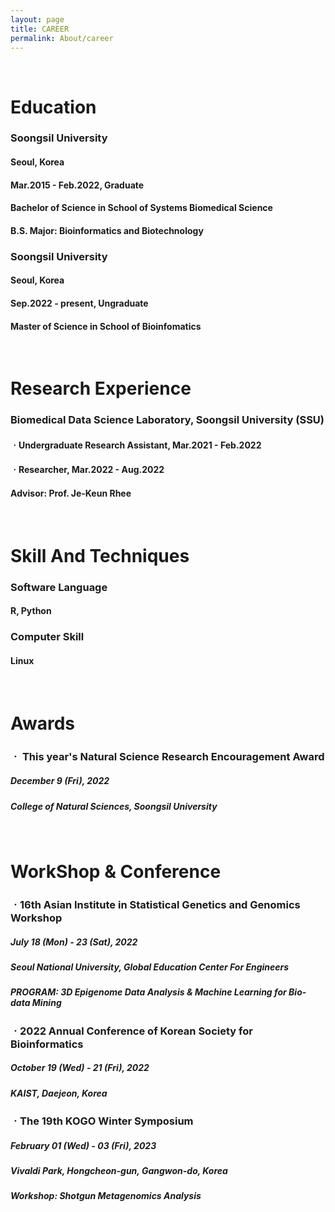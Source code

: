 ```yaml
---
layout: page
title: CAREER
permalink: About/career
---
```



<br/>

# Education

### Soongsil University
#### Seoul, Korea
#### Mar.2015 - Feb.2022, Graduate
#### Bachelor of Science in School of Systems Biomedical Science
#### B.S. Major: Bioinformatics and Biotechnology


### Soongsil University
#### Seoul, Korea
#### Sep.2022 - present, Ungraduate
#### Master of Science in School of Bioinfomatics


<br/>

# Research Experience

###  Biomedical Data Science Laboratory, Soongsil University (SSU)
#### ㆍUndergraduate Research Assistant, Mar.2021 - Feb.2022
#### ㆍResearcher, Mar.2022 - Aug.2022
#### Advisor: Prof. Je-Keun Rhee

<br/>

# Skill And Techniques
### Software Language
####  R, Python
### Computer Skill
#### Linux


<br/>

# Awards

### ㆍ This year's Natural Science Research Encouragement Award
##### December 9 (Fri), 2022
##### College of Natural Sciences, Soongsil University 


<br/>

# WorkShop & Conference

### ㆍ16th Asian Institute in Statistical Genetics and Genomics Workshop 
##### July 18 (Mon) - 23 (Sat), 2022
##### Seoul National University, Global Education Center For Engineers
##### PROGRAM: 3D Epigenome Data Analysis & Machine Learning for Bio-data Mining


### ㆍ2022 Annual Conference of Korean Society for Bioinformatics
##### October 19 (Wed) - 21 (Fri), 2022
##### KAIST, Daejeon, Korea


### ㆍThe 19th KOGO Winter Symposium
##### February 01 (Wed) - 03 (Fri), 2023
##### Vivaldi Park, Hongcheon-gun, Gangwon-do, Korea
##### Workshop: Shotgun Metagenomics Analysis


<br/>



